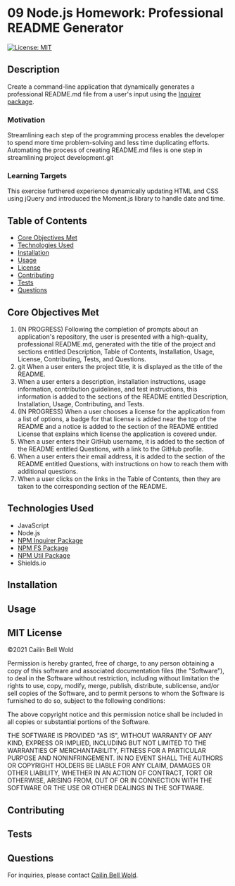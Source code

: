 # 09 Node.js Homework: Professional README Generator
[![License: MIT](https://img.shields.io/github/license/CailinBellWold/README-Generator?style=plastic)](https://opensource.org/licenses/MIT)

## Description 
Create a command-line application that dynamically generates a professional README.md file from a user's input using the [Inquirer package](https://www.npmjs.com/package/inquirer).

### Motivation
Streamlining each step of the programming process enables the developer to spend more time problem-solving and less time duplicating efforts. Automating the process of creating README.md files is one step in streamlining project development.git

### Learning Targets
This exercise furthered experience dynamically updating HTML and CSS using jQuery and introduced the Moment.js library to handle date and time.

## Table of Contents
- [Core Objectives Met](#Core)
- [Technologies Used](#Technologies)
- [Installation](#Installation)
- [Usage](#Usage)
- [License](#MIT)
- [Contributing](#Contributing)
- [Tests](#Tests)
- [Questions](#Questions)

## Core Objectives Met
1. (IN PROGRESS) Following the completion of prompts about an application's repository, the user is presented with a high-quality, professional README.md, generated with the title of the project and sections entitled Description, Table of Contents, Installation, Usage, License, Contributing, Tests, and Questions.
2. git When a user enters the project title, it is displayed as the title of the README.
3. When a user enters a description, installation instructions, usage information, contribution guidelines, and test instructions, this information is added to the sections of the README entitled Description, Installation, Usage, Contributing, and Tests.
4. (IN PROGRESS) When a user chooses a license for the application from a list of options, a badge for that license is added near the top of the README and a notice is added to the section of the README entitled License that explains which license the application is covered under.
5. When a user enters their GitHub username, it is added to the section of the README entitled Questions, with a link to the GitHub profile.
6. When a user enters their email address, it is added to the section of the README entitled Questions, with instructions on how to reach them with additional questions. 
7. When a user clicks on the links in the Table of Contents,  then they are taken to the corresponding section of the README.

## Technologies Used
- JavaScript
- Node.js
- [NPM Inquirer Package](https://www.npmjs.com/package/inquirer)
- [NPM FS Package](https://www.npmjs.com/package/fs)
- [NPM Util Package](https://www.npmjs.com/package/util)
- Shields.io

## Installation

## Usage
<!-- Demo 1  *.*

![.](./images/.gif)

Demo 2: **

![Demo responsiveness.](./images/.gif) -->

## MIT License
&copy;2021 Cailin Bell Wold

Permission is hereby granted, free of charge, to any person obtaining a copy
of this software and associated documentation files (the "Software"), to deal
in the Software without restriction, including without limitation the rights
to use, copy, modify, merge, publish, distribute, sublicense, and/or sell
copies of the Software, and to permit persons to whom the Software is
furnished to do so, subject to the following conditions:

The above copyright notice and this permission notice shall be included in all
copies or substantial portions of the Software.

THE SOFTWARE IS PROVIDED "AS IS", WITHOUT WARRANTY OF ANY KIND, EXPRESS OR
IMPLIED, INCLUDING BUT NOT LIMITED TO THE WARRANTIES OF MERCHANTABILITY,
FITNESS FOR A PARTICULAR PURPOSE AND NONINFRINGEMENT. IN NO EVENT SHALL THE
AUTHORS OR COPYRIGHT HOLDERS BE LIABLE FOR ANY CLAIM, DAMAGES OR OTHER
LIABILITY, WHETHER IN AN ACTION OF CONTRACT, TORT OR OTHERWISE, ARISING FROM,
OUT OF OR IN CONNECTION WITH THE SOFTWARE OR THE USE OR OTHER DEALINGS IN THE
SOFTWARE.

## Contributing

## Tests

## Questions
For inquiries, please contact [Cailin Bell Wold](https://github.com/CailinBellWold).
